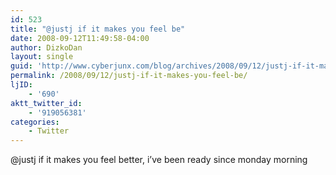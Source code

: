 ```yaml
---
id: 523
title: "@justj if it makes you feel be"
date: 2008-09-12T11:49:58-04:00
author: DizkoDan
layout: single
guid: 'http://www.cyberjunx.com/blog/archives/2008/09/12/justj-if-it-makes-you-feel-be/'
permalink: /2008/09/12/justj-if-it-makes-you-feel-be/
ljID:
    - '690'
aktt_twitter_id:
    - '919056381'
categories:
    - Twitter
---
```


@justj if it makes you feel better, i’ve been ready since monday morning
